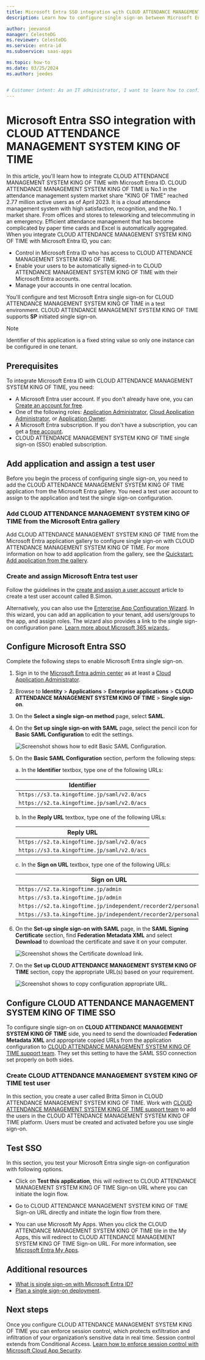 ```yaml
---
title: Microsoft Entra SSO integration with CLOUD ATTENDANCE MANAGEMENT SYSTEM KING OF TIME
description: Learn how to configure single sign-on between Microsoft Entra ID and CLOUD ATTENDANCE MANAGEMENT SYSTEM KING OF TIME.

author: jeevansd
manager: CelesteDG
ms.reviewer: CelesteDG
ms.service: entra-id
ms.subservice: saas-apps

ms.topic: how-to
ms.date: 03/25/2024
ms.author: jeedes


# Customer intent: As an IT administrator, I want to learn how to configure single sign-on between Microsoft Entra ID and CLOUD ATTENDANCE MANAGEMENT SYSTEM KING OF TIME so that I can control who has access to CLOUD ATTENDANCE MANAGEMENT SYSTEM KING OF TIME, enable automatic sign-in with Microsoft Entra accounts, and manage my accounts in one central location.
---
```


# Microsoft Entra SSO integration with CLOUD ATTENDANCE MANAGEMENT SYSTEM KING OF TIME

In this article, you'll learn how to integrate CLOUD ATTENDANCE MANAGEMENT SYSTEM KING OF TIME with Microsoft Entra ID. CLOUD ATTENDANCE MANAGEMENT SYSTEM KING OF TIME is No.1 in the attendance management system market share "KING OF TIME" reached 2.77 million active users as of April 2023. It is a cloud attendance management system with high satisfaction, recognition, and the No. 1 market share.  From offices and stores to teleworking and telecommuting in an emergency. Efficient attendance management that has become complicated by paper time cards and Excel is automatically aggregated. When you integrate CLOUD ATTENDANCE MANAGEMENT SYSTEM KING OF TIME with Microsoft Entra ID, you can:

* Control in Microsoft Entra ID who has access to CLOUD ATTENDANCE MANAGEMENT SYSTEM KING OF TIME.
* Enable your users to be automatically signed-in to CLOUD ATTENDANCE MANAGEMENT SYSTEM KING OF TIME with their Microsoft Entra accounts.
* Manage your accounts in one central location.

You'll configure and test Microsoft Entra single sign-on for CLOUD ATTENDANCE MANAGEMENT SYSTEM KING OF TIME in a test environment. CLOUD ATTENDANCE MANAGEMENT SYSTEM KING OF TIME supports **SP** initiated single sign-on.

> [!NOTE]
> Identifier of this application is a fixed string value so only one instance can be configured in one tenant.

## Prerequisites

To integrate Microsoft Entra ID with CLOUD ATTENDANCE MANAGEMENT SYSTEM KING OF TIME, you need:

* A Microsoft Entra user account. If you don't already have one, you can [Create an account for free](https://azure.microsoft.com/free/?WT.mc_id=A261C142F).
* One of the following roles: [Application Administrator](/entra/identity/role-based-access-control/permissions-reference#application-administrator), [Cloud Application Administrator](/entra/identity/role-based-access-control/permissions-reference#cloud-application-administrator), or [Application Owner](/entra/fundamentals/users-default-permissions#owned-enterprise-applications).
* A Microsoft Entra subscription. If you don't have a subscription, you can get a [free account](https://azure.microsoft.com/free/).
* CLOUD ATTENDANCE MANAGEMENT SYSTEM KING OF TIME single sign-on (SSO) enabled subscription.

## Add application and assign a test user

Before you begin the process of configuring single sign-on, you need to add the CLOUD ATTENDANCE MANAGEMENT SYSTEM KING OF TIME application from the Microsoft Entra gallery. You need a test user account to assign to the application and test the single sign-on configuration.

<a name='add-cloud-attendance-management-system-king-of-time-from-the-azure-ad-gallery'></a>

### Add CLOUD ATTENDANCE MANAGEMENT SYSTEM KING OF TIME from the Microsoft Entra gallery

Add CLOUD ATTENDANCE MANAGEMENT SYSTEM KING OF TIME from the Microsoft Entra application gallery to configure single sign-on with CLOUD ATTENDANCE MANAGEMENT SYSTEM KING OF TIME. For more information on how to add application from the gallery, see the [Quickstart: Add application from the gallery](~/identity/enterprise-apps/add-application-portal.md).

<a name='create-and-assign-azure-ad-test-user'></a>

### Create and assign Microsoft Entra test user

Follow the guidelines in the [create and assign a user account](~/identity/enterprise-apps/add-application-portal-assign-users.md) article to create a test user account called B.Simon.

Alternatively, you can also use the [Enterprise App Configuration Wizard](https://portal.office.com/AdminPortal/home?Q=Docs#/azureadappintegration). In this wizard, you can add an application to your tenant, add users/groups to the app, and assign roles. The wizard also provides a link to the single sign-on configuration pane. [Learn more about Microsoft 365 wizards.](/microsoft-365/admin/misc/azure-ad-setup-guides). 

<a name='configure-azure-ad-sso'></a>

## Configure Microsoft Entra SSO

Complete the following steps to enable Microsoft Entra single sign-on.

1. Sign in to the [Microsoft Entra admin center](https://entra.microsoft.com) as at least a [Cloud Application Administrator](~/identity/role-based-access-control/permissions-reference.md#cloud-application-administrator).
1. Browse to **Identity** > **Applications** > **Enterprise applications** > **CLOUD ATTENDANCE MANAGEMENT SYSTEM KING OF TIME** > **Single sign-on**.
1. On the **Select a single sign-on method** page, select **SAML**.
1. On the **Set up single sign-on with SAML** page, select the pencil icon for **Basic SAML Configuration** to edit the settings.

   ![Screenshot shows how to edit Basic SAML Configuration.](common/edit-urls.png "Basic Configuration")

1. On the **Basic SAML Configuration** section, perform the following steps:

	a. In the **Identifier** textbox, type one of the following URLs:
    
	| **Identifier** |
	|------------|
	| `https://s3.ta.kingoftime.jp/saml/v2.0/acs` |
	| `https://s2.ta.kingoftime.jp/saml/v2.0/acs` |

    b. In the **Reply URL** textbox, type one of the following URLs:
    
	| **Reply URL** |
	|------------|
	| `https://s2.ta.kingoftime.jp/saml/v2.0/acs` |
	| `https://s3.ta.kingoftime.jp/saml/v2.0/acs` |

	c. In the **Sign on URL** textbox, type one of the following URLs:

	| **Sign on URL** |
	|----------|
    | `https://s2.ta.kingoftime.jp/admin` |
	| `https://s3.ta.kingoftime.jp/admin` |
	| `https://s2.ta.kingoftime.jp/independent/recorder2/personal` |
	| `https://s3.ta.kingoftime.jp/independent/recorder2/personal` |

1. On the **Set-up single sign-on with SAML** page, in the **SAML Signing Certificate** section, find **Federation Metadata XML** and select **Download** to download the certificate and save it on your computer.

    ![Screenshot shows the Certificate download link.](common/metadataxml.png "Certificate")

1. On the **Set up CLOUD ATTENDANCE MANAGEMENT SYSTEM KING OF TIME** section, copy the appropriate URL(s) based on your requirement.

	![Screenshot shows to copy configuration appropriate URL.](common/copy-configuration-urls.png "Metadata")

## Configure CLOUD ATTENDANCE MANAGEMENT SYSTEM KING OF TIME SSO

To configure single sign-on on **CLOUD ATTENDANCE MANAGEMENT SYSTEM KING OF TIME** side, you need to send the downloaded **Federation Metadata XML** and appropriate copied URLs from the application configuration to [CLOUD ATTENDANCE MANAGEMENT SYSTEM KING OF TIME support team](https://www.kingoftime.jp/contact/). They set this setting to have the SAML SSO connection set properly on both sides.

### Create CLOUD ATTENDANCE MANAGEMENT SYSTEM KING OF TIME test user

In this section, you create a user called Britta Simon in CLOUD ATTENDANCE MANAGEMENT SYSTEM KING OF TIME. Work with [CLOUD ATTENDANCE MANAGEMENT SYSTEM KING OF TIME support team](https://www.kingoftime.jp/contact/) to add the users in the CLOUD ATTENDANCE MANAGEMENT SYSTEM KING OF TIME platform. Users must be created and activated before you use single sign-on.

## Test SSO 

In this section, you test your Microsoft Entra single sign-on configuration with following options. 

* Click on **Test this application**, this will redirect to CLOUD ATTENDANCE MANAGEMENT SYSTEM KING OF TIME Sign-on URL where you can initiate the login flow. 

* Go to CLOUD ATTENDANCE MANAGEMENT SYSTEM KING OF TIME Sign-on URL directly and initiate the login flow from there.

* You can use Microsoft My Apps. When you click the CLOUD ATTENDANCE MANAGEMENT SYSTEM KING OF TIME tile in the My Apps, this will redirect to CLOUD ATTENDANCE MANAGEMENT SYSTEM KING OF TIME Sign-on URL. For more information, see [Microsoft Entra My Apps](/azure/active-directory/manage-apps/end-user-experiences#azure-ad-my-apps).

## Additional resources

* [What is single sign-on with Microsoft Entra ID?](~/identity/enterprise-apps/what-is-single-sign-on.md)
* [Plan a single sign-on deployment](~/identity/enterprise-apps/plan-sso-deployment.md).

## Next steps

Once you configure CLOUD ATTENDANCE MANAGEMENT SYSTEM KING OF TIME you can enforce session control, which protects exfiltration and infiltration of your organization’s sensitive data in real time. Session control extends from Conditional Access. [Learn how to enforce session control with Microsoft Cloud App Security](/cloud-app-security/proxy-deployment-aad).

